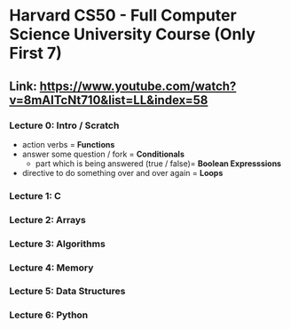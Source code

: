 # Harvard CS50 - Full Computer Science University Course (Only First 7)
## Link: https://www.youtube.com/watch?v=8mAITcNt710&list=LL&index=58

### Lecture 0: Intro / Scratch
 * action verbs = **Functions**
 * answer some question / fork = **Conditionals**
     * part which is being answered (true / false)= **Boolean Expresssions**
 * directive to do something over and over again = **Loops**
### Lecture 1: C 
### Lecture 2: Arrays 
### Lecture 3: Algorithms 
### Lecture 4: Memory 
### Lecture 5: Data Structures
### Lecture 6: Python